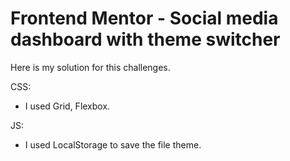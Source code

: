 # Frontend Mentor - Social media dashboard with theme switcher

Here is my solution for this challenges.

CSS:
- I used Grid, Flexbox.

JS:
- I used LocalStorage to save the file theme.

